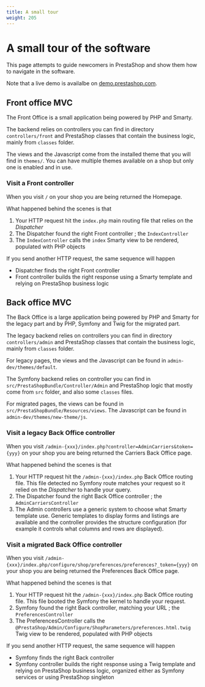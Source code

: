 ```yaml
---
title: A small tour
weight: 205
---
```


# A small tour of the software

This page attempts to guide newcomers in PrestaShop and show them how to navigate in the software.

Note that a live demo is availalbe on [demo.prestashop.com](https://demo.prestashop.com/).

## Front office MVC

The Front Office is a small application being powered by PHP and Smarty.

The backend relies on controllers you can find in directory `controllers/front`
and PrestaShop classes that contain the business logic, mainly from `classes` folder.

The views and the Javascript come from the installed theme that you will find in `themes/`. You can have multiple themes available on a shop but only one is enabled and in use.

### Visit a Front controller

When you visit `/` on your shop you are being returned the Homepage.

What happened behind the scenes is that

1. Your HTTP request hit the `index.php` main routing file that relies on the _Dispatcher_
2. The Dispatcher found the right Front controller ; the `IndexController`
3. The `IndexController` calls the `index` Smarty view to be rendered, populated with PHP objects

If you send another HTTP request, the same sequence will happen
- Dispatcher finds the right Front controller
- Front controller builds the right response using a Smarty template and relying on PrestaShop business logic

## Back office MVC

The Back Office is a large application being powered by PHP and Smarty for the legacy part and by PHP, Symfony and Twig for the migrated part.

The legacy backend relies on controllers you can find in directory `controllers/admin`
and PrestaShop classes that contain the business logic, mainly from `classes` folder.

For legacy pages, the views and the Javascript can be found in `admin-dev/themes/default`.

The Symfony backend relies on controller you can find in `src/PrestaShopBundle/Controller/Admin` and PrestaShop logic that mostly come from `src` folder, and also some `classes` files.

For migrated pages, the views can be found in `src/PrestaShopBundle/Resources/views`.
The Javascript can be found in `admin-dev/themes/new-theme/js`.

### Visit a legacy Back Office controller

When you visit `/admin-{xxx}/index.php?controller=AdminCarriers&token={yyy}` on your shop you are being returned the Carriers Back Office page.

What happened behind the scenes is that

1. Your HTTP request hit the `/admin-{xxx}/index.php` Back Office routing file. This file detected no Symfony route matches your request so it relied on the _Dispatcher_ to handle your query.
2. The Dispatcher found the right Back Office controller ; the `AdminCarriersController`
3. The Admin controllers use a generic system to choose what Smarty template use. Generic templates to display forms and listings are available and the controller provides the structure configuration (for example it controls what columns and rows are displayed).

### Visit a migrated Back Office controller

When you visit `/admin-{xxx}/index.php/configure/shop/preferences/preferences?_token={yyy}` on your shop you are being returned the Preferences Back Office page.

What happened behind the scenes is that

1. Your HTTP request hit the `/admin-{xxx}/index.php` Back Office routing file. This file booted the Symfony the kernel to handle your request.
2. Symfony found the right Back controller, matching your URL ; the `PreferencesController`
3. The PreferencesController calls the `@PrestaShop/Admin/Configure/ShopParameters/preferences.html.twig` Twig view to be rendered, populated with PHP objects

If you send another HTTP request, the same sequence will happen
- Symfony finds the right Back controller
- Symfony controller builds the right response using a Twig template and relying on PrestaShop business logic, organized either as Symfony services or using PrestaShop singleton

